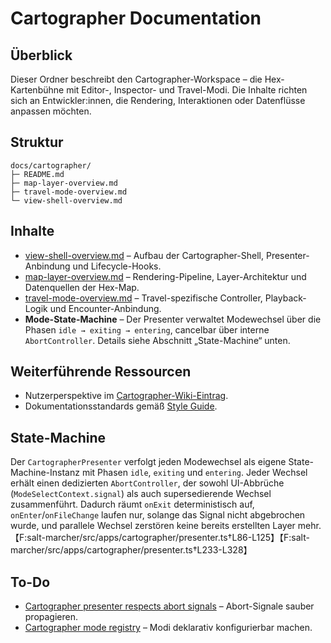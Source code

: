 # Cartographer Documentation

## Überblick
Dieser Ordner beschreibt den Cartographer-Workspace – die Hex-Kartenbühne mit Editor-, Inspector- und Travel-Modi. Die Inhalte
richten sich an Entwickler:innen, die Rendering, Interaktionen oder Datenflüsse anpassen möchten.

## Struktur
```
docs/cartographer/
├─ README.md
├─ map-layer-overview.md
├─ travel-mode-overview.md
└─ view-shell-overview.md
```

## Inhalte
- [view-shell-overview.md](view-shell-overview.md) – Aufbau der Cartographer-Shell, Presenter-Anbindung und Lifecycle-Hooks.
- [map-layer-overview.md](map-layer-overview.md) – Rendering-Pipeline, Layer-Architektur und Datenquellen der Hex-Map.
- [travel-mode-overview.md](travel-mode-overview.md) – Travel-spezifische Controller, Playback-Logik und Encounter-Anbindung.
- **Mode-State-Machine** – Der Presenter verwaltet Modewechsel über die Phasen `idle → exiting → entering`, cancelbar über interne `AbortController`. Details siehe Abschnitt „State-Machine“ unten.

## Weiterführende Ressourcen
- Nutzerperspektive im [Cartographer-Wiki-Eintrag](../../../wiki/Cartographer.md).
- Dokumentationsstandards gemäß [Style Guide](../../../docs/style-guide.md).

## State-Machine
Der `CartographerPresenter` verfolgt jeden Modewechsel als eigene State-Machine-Instanz mit Phasen `idle`, `exiting` und `entering`. Jeder Wechsel erhält einen dedizierten `AbortController`, der sowohl UI-Abbrüche (`ModeSelectContext.signal`) als auch supersedierende Wechsel zusammenführt. Dadurch räumt `onExit` deterministisch auf, `onEnter`/`onFileChange` laufen nur, solange das Signal nicht abgebrochen wurde, und parallele Wechsel zerstören keine bereits erstellten Layer mehr.【F:salt-marcher/src/apps/cartographer/presenter.ts†L86-L125】【F:salt-marcher/src/apps/cartographer/presenter.ts†L233-L328】

## To-Do
- [Cartographer presenter respects abort signals](../../../todo/cartographer-presenter-abort-handling.md) – Abort-Signale sauber propagieren.
- [Cartographer mode registry](../../../todo/cartographer-mode-registry.md) – Modi deklarativ konfigurierbar machen.
